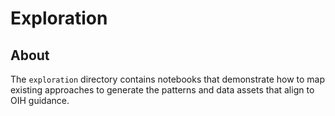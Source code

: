 # Exploration

## About

The `exploration` directory contains notebooks that demonstrate how to map existing approaches to generate the patterns and 
data assets that align to OIH guidance.  

